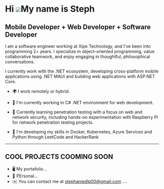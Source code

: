 Hi ![](https://user-images.githubusercontent.com/18350557/176309783-0785949b-9127-417c-8b55-ab5a4333674e.gif)My name is Steph
============================================================================================================================================

Mobile Developer + Web Developer + Software Developer
----------------------------


I am a software engineer working at Xipe Technology, and I've been into programming 2+ years. I specialize in object-oriented programming, value collaborative teamwork, and enjoy engaging in thoughtful, philosophical conversations. 

I currently work with the .NET ecosystem, developing cross-platform mobile applications using .NET MAUI and building web applications with ASP.NET Core.


* 🌍  I  work remotely or hybrid.
  
* 🚀  I'm currently working in C# .NET environment for web development.
* 🔐 Currently learning penetration testing with a focus on web and network security, including hands-on experimentation with Raspberry Pi for network penetration testing projects.

* 🧠  I'm developing my skills in Docker, Kubernetes, Azure Services and Python through LeetCode and HackerRank
---------------------------
COOL PROJECTS COOMING SOON
---------------------------
* 🖥️  My portafolio...
* 🚀  PErsonal...
* ✉️  You can contact me at stephaniedlp00@gmail.com ....
